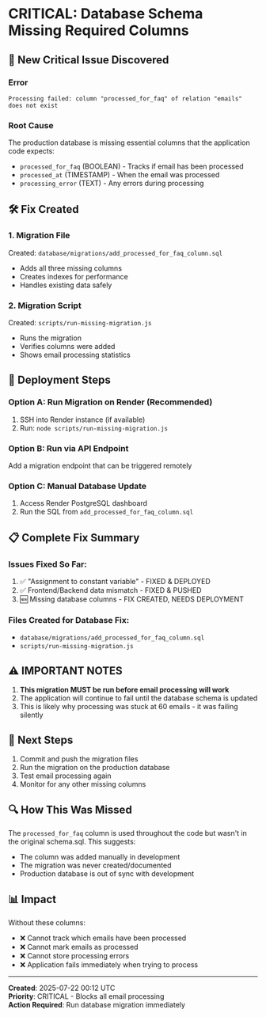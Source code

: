 # CRITICAL: Database Schema Missing Required Columns

## 🚨 New Critical Issue Discovered

### Error
```
Processing failed: column "processed_for_faq" of relation "emails" does not exist
```

### Root Cause
The production database is missing essential columns that the application code expects:
- `processed_for_faq` (BOOLEAN) - Tracks if email has been processed
- `processed_at` (TIMESTAMP) - When the email was processed
- `processing_error` (TEXT) - Any errors during processing

## 🛠️ Fix Created

### 1. Migration File
Created: `database/migrations/add_processed_for_faq_column.sql`
- Adds all three missing columns
- Creates indexes for performance
- Handles existing data safely

### 2. Migration Script
Created: `scripts/run-missing-migration.js`
- Runs the migration
- Verifies columns were added
- Shows email processing statistics

## 🚀 Deployment Steps

### Option A: Run Migration on Render (Recommended)
1. SSH into Render instance (if available)
2. Run: `node scripts/run-missing-migration.js`

### Option B: Run via API Endpoint
Add a migration endpoint that can be triggered remotely

### Option C: Manual Database Update
1. Access Render PostgreSQL dashboard
2. Run the SQL from `add_processed_for_faq_column.sql`

## 📋 Complete Fix Summary

### Issues Fixed So Far:
1. ✅ "Assignment to constant variable" - FIXED & DEPLOYED
2. ✅ Frontend/Backend data mismatch - FIXED & PUSHED
3. 🆕 Missing database columns - FIX CREATED, NEEDS DEPLOYMENT

### Files Created for Database Fix:
- `database/migrations/add_processed_for_faq_column.sql`
- `scripts/run-missing-migration.js`

## ⚠️ IMPORTANT NOTES

1. **This migration MUST be run before email processing will work**
2. The application will continue to fail until the database schema is updated
3. This is likely why processing was stuck at 60 emails - it was failing silently

## 🎯 Next Steps

1. Commit and push the migration files
2. Run the migration on the production database
3. Test email processing again
4. Monitor for any other missing columns

## 🔍 How This Was Missed

The `processed_for_faq` column is used throughout the code but wasn't in the original schema.sql. This suggests:
- The column was added manually in development
- The migration was never created/documented
- Production database is out of sync with development

## 📊 Impact

Without these columns:
- ❌ Cannot track which emails have been processed
- ❌ Cannot mark emails as processed
- ❌ Cannot store processing errors
- ❌ Application fails immediately when trying to process

---
**Created**: 2025-07-22 00:12 UTC  
**Priority**: CRITICAL - Blocks all email processing  
**Action Required**: Run database migration immediately